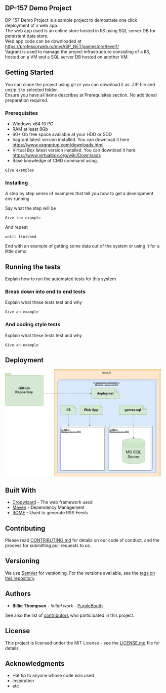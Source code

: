## DP-157 Demo Project

DP-157 Demo Project is a sample project to demostrate one click deployment of a web app.<br/>
The web app used is an online store hosted in IIS using SQL server DB for persistent data store.<br/>
Web app code can be downloaded at https://professorweb.ru/my/ASP_NET/gamestore/level1/ <br/>
Vagrant is used to manage the project infrastructure consisting of a  IIS, hosted on a VM and a SQL server DB hosted on another VM.


## Getting Started

You can clone the project using git or you can download it as .ZIP file and unzip it to selected folder.<br/>
Ensure you have all items describes at Prerequisites section. No additional preparation required.
### Prerequisites

- Windows x64 10 PC
- RAM at least 8Gb
- 60+ Gb free space available at your HDD or SDD
- Vagrant latest version installed. You can download it here https://www.vagrantup.com/downloads.html
- Virtual Box latest version installed. You can download it here https://www.virtualbox.org/wiki/Downloads
- Base knowledge of CMD command using.

```
Give examples
```

### Installing

A step by step series of examples that tell you how to get a development env running

Say what the step will be

```
Give the example
```

And repeat

```
until finished
```

End with an example of getting some data out of the system or using it for a little demo

## Running the tests

Explain how to run the automated tests for this system

### Break down into end to end tests

Explain what these tests test and why

```
Give an example
```

### And coding style tests

Explain what these tests test and why

```
Give an example
```

## Deployment

![alt text](https://raw.githubusercontent.com/garixx/DP-157-First-Demo/master/deployDiag.png)  

## Built With

* [Dropwizard](http://www.dropwizard.io/1.0.2/docs/) - The web framework used
* [Maven](https://maven.apache.org/) - Dependency Management
* [ROME](https://rometools.github.io/rome/) - Used to generate RSS Feeds

## Contributing

Please read [CONTRIBUTING.md](https://gist.github.com/PurpleBooth/b24679402957c63ec426) for details on our code of conduct, and the process for submitting pull requests to us.

## Versioning

We use [SemVer](http://semver.org/) for versioning. For the versions available, see the [tags on this repository](https://github.com/your/project/tags). 

## Authors

* **Billie Thompson** - *Initial work* - [PurpleBooth](https://github.com/PurpleBooth)

See also the list of [contributors](https://github.com/your/project/contributors) who participated in this project.

## License

This project is licensed under the MIT License - see the [LICENSE.md](LICENSE.md) file for details

## Acknowledgments

* Hat tip to anyone whose code was used
* Inspiration
* etc


